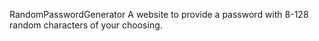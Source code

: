 RandomPasswordGenerator
A website to provide a password with 8-128 random characters of your choosing.